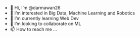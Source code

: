 - 👋 Hi, I’m @darmawan26
- 👀 I’m interested in Big Data, Machine Learning and Robotics
- 🌱 I’m currently learning Web Dev
- 💞️ I’m looking to collaborate on ML
- 📫 How to reach me ...

<!---
darmawan26/darmawan26 is a ✨ special ✨ repository because its `README.md` (this file) appears on your GitHub profile.
You can click the Preview link to take a look at your changes.
--->
